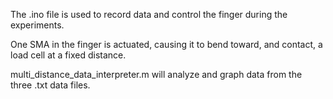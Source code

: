 The .ino file is used to record data and control the finger during the experiments.

One SMA in the finger is actuated, causing it to bend toward, and contact, a load cell at a fixed distance.

multi_distance_data_interpreter.m will analyze and graph data from the three .txt data files.

